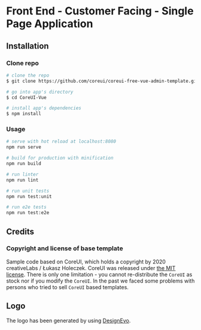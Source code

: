 # Front End - Customer Facing - Single Page Application 

## Installation

### Clone repo

``` bash
# clone the repo
$ git clone https://github.com/coreui/coreui-free-vue-admin-template.git CoreUI-Vue

# go into app's directory
$ cd CoreUI-Vue

# install app's dependencies
$ npm install
```

### Usage

``` bash
# serve with hot reload at localhost:8080
npm run serve

# build for production with minification
npm run build

# run linter
npm run lint

# run unit tests
npm run test:unit

# run e2e tests
npm run test:e2e

```

## Credits

### Copyright and license of base template
Sample code based on CoreUI, which holds a copyright by 2020 creativeLabs / Łukasz Holeczek. CoreUI was released under [the MIT license](https://github.com/coreui/coreui-free-vue-admin-template/blob/master/LICENSE). There is only one limitation - you cannot re-distribute the `CoreUI` as stock nor if you modify the `CoreUI`. In the past we faced some problems with persons who tried to sell `CoreUI` based templates.

## Logo
The logo has been generated by using [DesignEvo](https://www.designevo.com/).